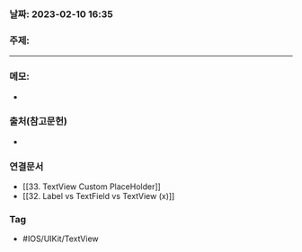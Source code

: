 ### 날짜: 2023-02-10 16:35

### 주제: 
---
### 메모: 
- 

### 출처(참고문헌) 
- 

### 연결문서 
- [[33. TextView Custom PlaceHolder]]
- [[32. Label vs TextField vs TextView (x)]]

### Tag
- #IOS/UIKit/TextView 